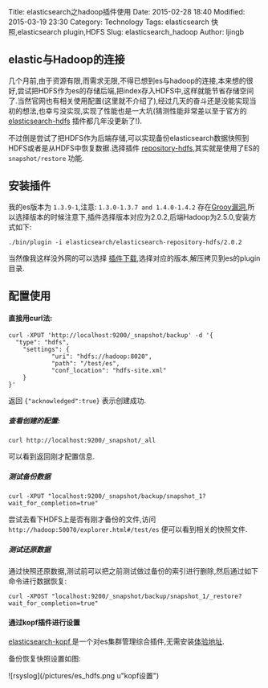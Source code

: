 Title: elasticsearch之hadoop插件使用
Date: 2015-02-28 18:40
Modified: 2015-03-19 23:30
Category: Technology
Tags: elasticsearch 快照,elasticsearch plugin,HDFS
Slug: elasticsearch_hadoop
Author: ljingb

## elastic与Hadoop的连接

几个月前,由于资源有限,而需求无限,不得已想到es与hadoop的连接,本来想的很好,尝试把HDFS作为es的存储后端,把index存入HDFS中,这样就能节省存储空间了.当然官网也有相关使用配置(这里就不介绍了),经过几天的奋斗还是没能实现当初的想法,也幸亏没实现,实现了性能也是一大坑(猜测性能非常差以至于官方的 [elasticsearch-hdfs](https://github.com/elastic/elasticsearch-hdfs) 插件都几年没更新了!).

不过倒是尝试了把HDFS作为后端存储,可以实现备份elasticsearch数据快照到HDFS或者是从HDFS中恢复数据.选择插件 [repository-hdfs](https://github.com/elastic/elasticsearch-hadoop/tree/master/repository-hdfs),其实就是使用了ES的 `snapshot/restore` 功能.

## 安装插件

我的es版本为 `1.3.9-1`,注意: `1.3.0-1.3.7 and 1.4.0-1.4.2` 存在[Grooy漏洞](https://www.elastic.co/blog/elasticsearch-1-4-3-and-1-3-8-released/),所以选择版本的时候注意下,插件选择版本对应为2.0.2,后端Hadoop为2.5.0,安装方式如下: 

```
./bin/plugin -i elasticsearch/elasticsearch-repository-hdfs/2.0.2
```

当然像我这样没外网的可以选择 [插件下载](https://oss.sonatype.org/content/repositories/snapshots/org/elasticsearch/elasticsearch-repository-hdfs/),选择对应的版本,解压拷贝到es的plugin目录.

## 配置使用

#### 直接用curl法:

```
curl -XPUT 'http://localhost:9200/_snapshot/backup' -d '{
  "type": "hdfs",
    "settings": {
            "uri": "hdfs://hadoop:8020",
            "path": "/test/es",
            "conf_location": "hdfs-site.xml"
    }
}'
```

返回 `{"acknowledged":true}` 表示创建成功.

##### 查看创建的配置:

```
curl http://localhost:9200/_snapshot/_all
```

可以看到返回刚才配置信息.

##### 测试备份数据

```
curl -XPUT "localhost:9200/_snapshot/backup/snapshot_1?wait_for_completion=true"
```

尝试去看下HDFS上是否有刚才备份的文件,访问 `http://hadoop:50070/explorer.html#/test/es` 便可以看到相关的快照文件.

##### 测试还原数据

通过快照还原数据,测试前可以把之前测试做过备份的索引进行删除,然后通过如下命令进行数据恢复:

```
curl -XPOST "localhost:9200/_snapshot/backup/snapshot_1/_restore?wait_for_completion=true"
```

#### 通过kopf插件进行设置

[elasticsearch-kopf](https://github.com/lmenezes/elasticsearch-kopf),是一个对es集群管理综合插件,无需安装[体验地址](http://lmenezes.com/elasticsearch-kopf/?location=http://localhost:9200).

备份恢复快照设置如图:

![rsyslog](/pictures/es_hdfs.png u"kopf设置")


